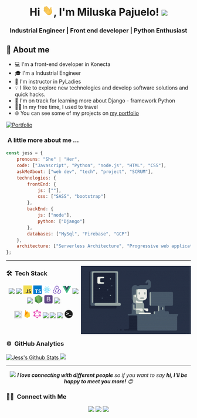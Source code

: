 <h1 align="center">Hi <img src="https://raw.githubusercontent.com/ABSphreak/ABSphreak/master/gifs/Hi.gif" width="30px">, I'm Miluska Pajuelo! <img src="https://media.giphy.com/media/mGcNjsfWAjY5AEZNw6/giphy.gif" width="50"></h1>
<h3 align="center">Industrial Engineer | Front end developer | Python Enthusiast</h3>


## 📖 About me

* 💻 I'm a front-end developer in Konecta
* 🎓 I'm a Industrial Engineer 
* 📱 I'm instructor in PyLadies 
*  💡 I like to explore new technologies and develop software solutions and quick hacks.
* 🌱  I'm on track for learning more about Django - framework Python
* 🚴‍♀️ In my free time, I used to travel
* 🌐 You can see some of my projects on [my portfolio]()

<p align="left">
  <a href=""><img alt="Portfolio" title="Portfolio" src="https://img.shields.io/badge/-Portfolio-000000?style=for-the-badge&logo=koding&logoColor=white"/></a>
   
</p>

### <img src="" width="50"> A little more about me ...

```javascript
const jess = {
    pronouns: "She" | "Her",
    code: ["Javascript", "Python", "node.js", "HTML", "CSS"],
    askMeAbout: ["web dev", "tech", "project", "SCRUM"],
    technologies: {
        frontEnd: {
            js: [""],
            css: ["SASS", "bootstrap"]
        },
        backEnd: {
            js: ["node"],
            python: ["Django"]
        },
        databases: ["MySql", "Firebase", "GCP"]
    },
    architecture: ["Serverless Architecture", "Progressive web applications", "Single page applications"],
};
```
----
<img alt="Night Coding" src="https://raw.githubusercontent.com/AVS1508/AVS1508/master/assets/Night-Coding.gif" align="right"/>


### 🛠 &nbsp;Tech Stack
<p align="center">
<code><img height="23" src="https://www.vectorlogo.zone/logos/flutterio/flutterio-icon.svg"></code>
<code><img height="23" src="https://www.vectorlogo.zone/logos/dartlang/dartlang-icon.svg"></code>
<code><img height="23" src="https://raw.githubusercontent.com/github/explore/80688e429a7d4ef2fca1e82350fe8e3517d3494d/topics/javascript/javascript.png"></code>
<code><img height="23" src="https://raw.githubusercontent.com/github/explore/80688e429a7d4ef2fca1e82350fe8e3517d3494d/topics/typescript/typescript.png"></code>
<code><img height="23" src="https://raw.githubusercontent.com/github/explore/80688e429a7d4ef2fca1e82350fe8e3517d3494d/topics/react/react.png"></code>
<code><img height="23" src="https://raw.githubusercontent.com/github/explore/80688e429a7d4ef2fca1e82350fe8e3517d3494d/topics/redux/redux.png"></code>
<code><img height="23" src="https://raw.githubusercontent.com/github/explore/80688e429a7d4ef2fca1e82350fe8e3517d3494d/topics/vue/vue.png"></code>
<code><img height="23" src="https://bestofjs.org/logos/vuetify.svg"></code>
<code><img height="23" src="https://www.vectorlogo.zone/logos/nuxtjs/nuxtjs-icon.svg"></code>
<code><img height="23" src="https://raw.githubusercontent.com/github/explore/80688e429a7d4ef2fca1e82350fe8e3517d3494d/topics/nodejs/nodejs.png"></code>
<code><img height="23" src="https://raw.githubusercontent.com/devicons/devicon/master/icons/bootstrap/bootstrap-plain.svg"></code>
<code><img height="23" src="https://www.vectorlogo.zone/logos/figma/figma-icon.svg"></code>

</p>
<p align="center">
<code><code><img height="20" width="20" src="https://www.vectorlogo.zone/logos/mongodb/mongodb-icon.svg"></code></code>
<code><img height="23" src="https://raw.githubusercontent.com/github/explore/80688e429a7d4ef2fca1e82350fe8e3517d3494d/topics/firebase/firebase.png"></code>
<code><img height="23" src="https://raw.githubusercontent.com/github/explore/80688e429a7d4ef2fca1e82350fe8e3517d3494d/topics/graphql/graphql.png"></code>
<code><img height="23" src="https://www.vectorlogo.zone/logos/git-scm/git-scm-icon.svg"></code>
<code><img height="23" src="https://www.vectorlogo.zone/logos/netlify/netlify-icon.svg"></code>
<code><img height="23" src="https://www.vectorlogo.zone/logos/heroku/heroku-icon.svg"></code>
<code><img height="23" src="https://raw.githubusercontent.com/github/explore/80688e429a7d4ef2fca1e82350fe8e3517d3494d/topics/terminal/terminal.png"></code>
<br/>
<br/>
<br/>

### ⚙️ &nbsp;GitHub Analytics

<a href="https://github.com/Davekibh">
  <img alt="Jess's Github Stats" src="https://github-readme-stats-eight-theta.vercel.app/api?username=jesselizcb&show_icons=true&theme=radical&include_all_commits=true&count_private=true" width="400"/>
  </a>

<a href="https://github.com/Davekibh">
   <img src="https://github-readme-stats-eight-theta.vercel.app/api/top-langs/?username=jesselizcb&layout=compact&langs_count=8&theme=radical"  />
</a>

----
<p align="center">
<img src="https://media.giphy.com/media/LnQjpWaON8nhr21vNW/giphy.gif" width="60"> 
<em><b>I love connecting with different people</b> so if you want to say <b>hi, I'll be happy to meet you more!</b> 😊</em></p>


### 🤝🏻 &nbsp;Connect with Me

<p align="center">
<a href="https://www.linkedin.com/in/miluskapajuelo"><img src="https://img.shields.io/badge/-Yesseliz%20Choque%20Becerra-0077B5?style=flat&logo=Linkedin&logoColor=white"/></a>
<a href="mailto:miluskapajuelo@gmail.com"><img src="https://img.shields.io/badge/-yesselizcb@gmail.com-D14836?style=flat&logo=Gmail&logoColor=white"/></a>
<a href="https://instagram.com/miluskapajuelo"><img src="https://img.shields.io/badge/-@jesselizcb-E4405F?style=flat&logo=Instagram&logoColor=white"/></a>
  
